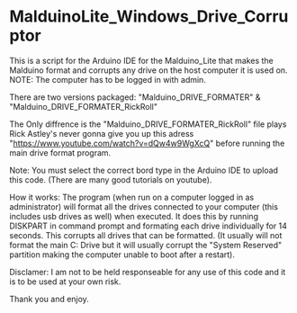 # MalduinoLite_Windows_Drive_Corruptor
This is a script for the Arduino IDE for the Malduino_Lite that makes the Malduino format and corrupts any drive on the host computer it is used on. NOTE: The computer has to be logged in with admin. 

There are two versions packaged: "Malduino_DRIVE_FORMATER" & "Malduino_DRIVE_FORMATER_RickRoll"

The Only diffrence is the "Malduino_DRIVE_FORMATER_RickRoll" file plays Rick Astley's never gonna give you up this adress "https://www.youtube.com/watch?v=dQw4w9WgXcQ" before running the main drive format program.

Note: You must select the correct bord type in the Arduino IDE to upload this code. (There are many good tutorials on youtube).

How it works:
  The program (when run on a computer logged in as administrator) will format all the drives connected to your computer (this includes usb drives as well) when executed. It does this by running DISKPART in command prompt and formating each drive individually for 14 seconds. This corrupts all drives that can be formatted. (It usually will not format the main C: Drive but it will usually corrupt the "System Reserved" partition making the computer unable to boot after a restart).
  
  Disclamer: I am not to be held responseable for any use of this code and it is to be used at your own risk.
  
  Thank you and enjoy.

